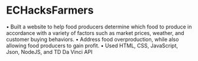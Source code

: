 # ECHacksFarmers

•	Built a website to help food producers determine which food to produce in accordance with a variety of factors such as market prices, weather, and customer buying behaviors.
•	Address food overproduction, while also allowing food producers to gain profit.
•	Used HTML, CSS, JavaScript, Json, NodeJS, and TD Da Vinci API
